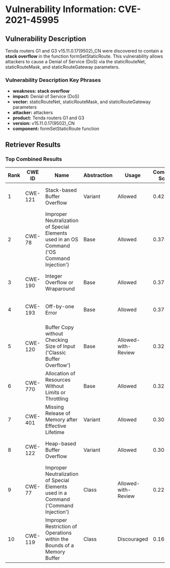 # Vulnerability Information: CVE-2021-45995

## Vulnerability Description
Tenda routers G1 and G3 v15.11.0.17(9502)_CN were discovered to contain a **stack overflow** in the function formSetStaticRoute. This vulnerability allows attackers to cause a Denial of Service (DoS) via the staticRouteNet, staticRouteMask, and staticRouteGateway parameters.

### Vulnerability Description Key Phrases
- **weakness:** **stack overflow**
- **impact:** Denial of Service (DoS)
- **vector:** staticRouteNet, staticRouteMask, and staticRouteGateway parameters
- **attacker:** attackers
- **product:** Tenda routers G1 and G3
- **version:** v15.11.0.17(9502)_CN
- **component:** formSetStaticRoute function

## Retriever Results

### Top Combined Results

| Rank | CWE ID | Name | Abstraction | Usage | Combined Score | Retrievers | Individual Scores |
|------|--------|------|-------------|-------|---------------|------------|-------------------|
| 1 | CWE-121 | Stack-based Buffer Overflow | Variant | Allowed | 0.4291 | dense, sparse | dense: 0.612, sparse: 0.277 |
| 2 | CWE-78 | Improper Neutralization of Special Elements used in an OS Command ('OS Command Injection') | Base | Allowed | 0.3742 | dense, sparse | dense: 0.554, sparse: 0.169 |
| 3 | CWE-190 | Integer Overflow or Wraparound | Base | Allowed | 0.3735 | sparse, graph | sparse: 0.160, graph: 0.789 |
| 4 | CWE-193 | Off-by-one Error | Base | Allowed | 0.3729 | sparse, graph | sparse: 0.159, graph: 0.789 |
| 5 | CWE-120 | Buffer Copy without Checking Size of Input ('Classic Buffer Overflow') | Base | Allowed-with-Review | 0.3252 | dense, sparse | dense: 0.491, sparse: 0.166 |
| 6 | CWE-770 | Allocation of Resources Without Limits or Throttling | Base | Allowed | 0.3224 | sparse, graph | sparse: 0.169, graph: 0.631 |
| 7 | CWE-401 | Missing Release of Memory after Effective Lifetime | Variant | Allowed | 0.3075 | dense, sparse | dense: 0.493, sparse: 0.151 |
| 8 | CWE-122 | Heap-based Buffer Overflow | Variant | Allowed | 0.3068 | dense, sparse | dense: 0.477, sparse: 0.164 |
| 9 | CWE-77 | Improper Neutralization of Special Elements used in a Command ('Command Injection') | Class | Allowed-with-Review | 0.2259 | dense, sparse | dense: 0.553, sparse: 0.188 |
| 10 | CWE-119 | Improper Restriction of Operations within the Bounds of a Memory Buffer | Class | Discouraged | 0.1603 | dense, sparse | dense: 0.477, sparse: 0.209 |

